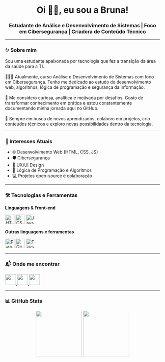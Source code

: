 <h1 align="center">Oi 👋🏻, eu sou a Bruna!</h1>
<h3 align="center">Estudante de Análise e Desenvolvimento de Sistemas | Foco em Cibersegurança | Criadora de Conteúdo Técnico</h3>

---

### ✨ Sobre mim

<p align="left">
Sou uma estudante apaixonada por tecnologia que fez a transição da área da saúde para a TI. <br><br>
👩🏻‍💻 Atualmente, curso Análise e Desenvolvimento de Sistemas com foco em Cibersegurança. Tenho me dedicado ao estudo de desenvolvimento web, algoritmos, lógica de programação e segurança da informação.<br><br>
🚀 Me considero curiosa, analítica e motivada por desafios. Gosto de transformar conhecimento em prática e estou constantemente documentando minha jornada aqui no GitHub.<br><br>
🌱 Sempre em busca de novos aprendizados, colaboro em projetos, crio conteúdos técnicos e exploro novas possibilidades dentro da tecnologia.
</p>

---

### 🎯 Interesses Atuais

- 🌐 Desenvolvimento Web (HTML, CSS, JS)
- 🛡️ Cibersegurança
- 📱 UX/UI Design
- 🤖 Lógica de Programação e Algoritmos
- 💻 Projetos open-source e colaboração

---

### 🛠️ Tecnologias e Ferramentas

**Linguagens & Front-end**
<div align="left">
  <img src="https://cdn.jsdelivr.net/gh/devicons/devicon/icons/html5/html5-original.svg" height="30" alt="HTML5" />
  <img src="https://cdn.jsdelivr.net/gh/devicons/devicon/icons/css3/css3-original.svg" height="30" alt="CSS3" />
  <img src="https://cdn.jsdelivr.net/gh/devicons/devicon/icons/javascript/javascript-original.svg" height="30" alt="JavaScript" />
</div>

**Outras linguagens e ferramentas**
<div align="left">
  <img src="https://cdn.jsdelivr.net/gh/devicons/devicon/icons/python/python-original.svg" height="30" alt="Python" />
  <img src="https://cdn.jsdelivr.net/gh/devicons/devicon/icons/git/git-original.svg" height="30" alt="Git" />
  <img src="https://cdn.jsdelivr.net/gh/devicons/devicon/icons/figma/figma-original.svg" height="30" alt="Figma" />
</div>

---

### 📬 Onde me encontrar

<div align="left">
  <a href="https://www.youtube.com/@brunafranzon" target="_blank">
    <img src="https://img.shields.io/static/v1?message=Youtube&logo=youtube&label=&color=FF0000&logoColor=white&labelColor=&style=for-the-badge" height="35" />
  </a>
  <a href="https://www.linkedin.com/in/bruna-franzon-4a8a23355/" target="_blank">
    <img src="https://img.shields.io/static/v1?message=LinkedIn&logo=linkedin&label=&color=0077B5&logoColor=white&labelColor=&style=for-the-badge" height="35" />
  </a>
  <a href="mailto:brukifranzon@gmail.com" target="_blank">
    <img src="https://img.shields.io/static/v1?message=Gmail&logo=gmail&label=&color=D14836&logoColor=white&labelColor=&style=for-the-badge" height="35" />
  </a>
</div>

---

### 📊 GitHub Stats

<div align="center">
  <img src="https://github-readme-stats.vercel.app/api?username=brunifruni&show_icons=true&theme=dracula&locale=pt-br&hide_border=false" height="150"/>
  <img src="https://github-readme-stats.vercel.app/api/top-langs?username=brunifruni&layout=compact&langs_count=5&theme=dracula&hide_border=false" height="150"/>
</div>
